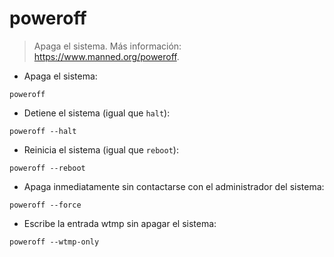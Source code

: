 # poweroff

> Apaga el sistema.
> Más información: <https://www.manned.org/poweroff>.

- Apaga el sistema:

`poweroff`

- Detiene el sistema (igual que `halt`):

`poweroff --halt`

- Reinicia el sistema (igual que `reboot`):

`poweroff --reboot`

- Apaga inmediatamente sin contactarse con el administrador del sistema:

`poweroff --force`

- Escribe la entrada wtmp sin apagar el sistema:

`poweroff --wtmp-only`
